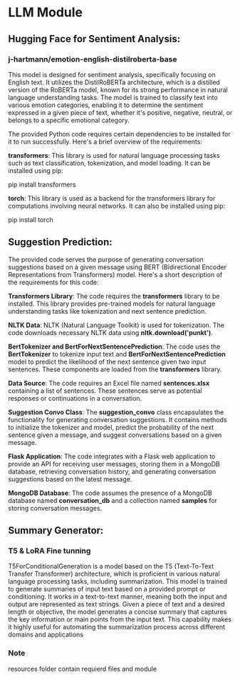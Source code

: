 # LLM Module

## Hugging Face for Sentiment Analysis:
### j-hartmann/emotion-english-distilroberta-base
This model is designed for sentiment analysis, specifically focusing on English text. It utilizes the DistilRoBERTa architecture, which is a distilled version of the RoBERTa model, known for its strong performance in natural language understanding tasks. The model is trained to classify text into various emotion categories, enabling it to determine the sentiment expressed in a given piece of text, whether it's positive, negative, neutral, or belongs to a specific emotional category.

The provided Python code requires certain dependencies to be installed for it to run successfully. Here's a brief overview of the requirements:

**transformers**: This library is used for natural language processing tasks such as text classification, tokenization, and model loading. It can be installed using pip:

pip install transformers

**torch**: This library is used as a backend for the transformers library for computations involving neural networks. It can also be installed using pip:

pip install torch

## Suggestion Prediction:
The provided code serves the purpose of generating conversation suggestions based on a given message using BERT (Bidirectional Encoder Representations from Transformers) model. Here's a short description of the requirements for this code:

**Transformers Library**: The code requires the **transformers** library to be installed. This library provides pre-trained models for natural language understanding tasks like tokenization and next sentence prediction.

**NLTK Data**: NLTK (Natural Language Toolkit) is used for tokenization. The code downloads necessary NLTK data using **nltk.download('punkt')**.

**BertTokenizer and BertForNextSentencePrediction**: The code uses the **BertTokenizer** to tokenize input text and **BertForNextSentencePrediction** model to predict the likelihood of the next sentence given two input sentences. These components are loaded from the **transformers** library.

**Data Source**: The code requires an Excel file named **sentences.xlsx** containing a list of sentences. These sentences serve as potential responses or continuations in a conversation.

**Suggestion Convo Class**: The **suggestion_convo** class encapsulates the functionality for generating conversation suggestions. It contains methods to initialize the tokenizer and model, predict the probability of the next sentence given a message, and suggest conversations based on a given message.

**Flask Application**: The code integrates with a Flask web application to provide an API for receiving user messages, storing them in a MongoDB database, retrieving conversation history, and generating conversation suggestions based on the latest message.

**MongoDB Database**: The code assumes the presence of a MongoDB database named **conversation_db** and a collection named **samples** for storing conversation messages.

## Summary Generator:
### T5 & LoRA Fine tunning
T5ForConditionalGeneration is a model based on the T5 (Text-To-Text Transfer Transformer) architecture, which is proficient in various natural language processing tasks, including summarization. This model is trained to generate summaries of input text based on a provided prompt or conditioning. It works in a text-to-text manner, meaning both the input and output are represented as text strings. Given a piece of text and a desired length or objective, the model generates a concise summary that captures the key information or main points from the input text. This capability makes it highly useful for automating the summarization process across different domains and applications


### Note
resources folder contain requierd files and module
